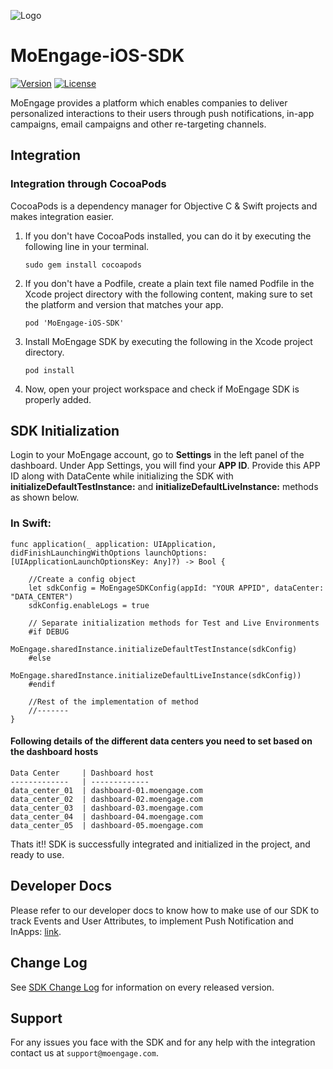 ![Logo](https://github.com/moengage/MoEngage-iOS-SDK/blob/master/Images/moe_logo_blue.png)
# MoEngage-iOS-SDK

[![Version](https://img.shields.io/cocoapods/v/MoEngage-iOS-SDK.svg?style=flat)](http://cocoapods.org/pods/MoEngage-iOS-SDK)
[![License](https://img.shields.io/cocoapods/l/MoEngage-iOS-SDK.svg?style=flat)](http://cocoapods.org/pods/MoEngage-iOS-SDK)

MoEngage provides a platform which enables companies to deliver personalized interactions to their users through push notifications, in-app campaigns, email campaigns and other re-targeting channels.

## Integration

### Integration through CocoaPods
CocoaPods is a dependency manager for Objective C & Swift projects and makes integration easier.

1. If you don't have CocoaPods installed, you can do it by executing the following line in your terminal.

    ```sudo gem install cocoapods```
    
2. If you don't have a Podfile, create a plain text file named Podfile in the Xcode project directory with the following content, making sure to set the platform and version that matches your app.

    ```pod 'MoEngage-iOS-SDK'```
    
3. Install MoEngage SDK by executing the following in the Xcode project directory.

    ```pod install```
    
4. Now, open your project workspace and check if MoEngage SDK is properly added.
    

## SDK Initialization

Login to your MoEngage account, go to **Settings** in the left panel of the dashboard. Under App Settings, you will find your **APP ID**. Provide this APP ID along with DataCente while initializing the SDK with **initializeDefaultTestInstance:** and **initializeDefaultLiveInstance:** methods as shown below.

### In Swift:

    func application(_ application: UIApplication, didFinishLaunchingWithOptions launchOptions:     [UIApplicationLaunchOptionsKey: Any]?) -> Bool {
    
        //Create a config object
        let sdkConfig = MoEngageSDKConfig(appId: "YOUR APPID", dataCenter: "DATA_CENTER")
        sdkConfig.enableLogs = true
        
        // Separate initialization methods for Test and Live Environments
        #if DEBUG
             MoEngage.sharedInstance.initializeDefaultTestInstance(sdkConfig)
        #else
            MoEngage.sharedInstance.initializeDefaultLiveInstance(sdkConfig))
        #endif
        
        //Rest of the implementation of method
        //-------
    }

#### Following details of the different data centers you need to set based on the dashboard hosts
    Data Center     | Dashboard host
    -------------   | -------------
    data_center_01  | dashboard-01.moengage.com
    data_center_02  | dashboard-02.moengage.com
    data_center_03  | dashboard-03.moengage.com
    data_center_04  | dashboard-04.moengage.com
    data_center_05  | dashboard-05.moengage.com

Thats it!! SDK is successfully integrated and initialized in the project, and ready to use. 

## Developer Docs
Please refer to our developer docs to know how to make use of our SDK to track Events and User Attributes, to implement Push Notification and InApps: [link](https://developers.moengage.com/hc/en-us/articles/4403905883796-Tracking-user-attributes).

## Change Log
See [SDK Change Log](https://developers.moengage.com/hc/en-us/articles/4404198236564-Changelog) for information on every released version.

## Support
For any issues you face with the SDK and for any help with the integration contact us at `support@moengage.com`.
